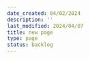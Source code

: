 ```yaml
---
date_created: 04/02/2024
description: ''
last_modified: 2024/04/07
title: new page
type: page
status: backlog
---
```


